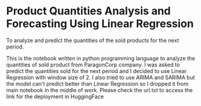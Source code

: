# Product Quantities Analysis and Forecasting Using Linear Regression
To analyze and predict the quantities of the sold products for the next period.

This is the notebook written in python programming language to analyze the quantities of sold product from ParagonCorp company.
I was asked to predict the quantities sold for the next period and I decided to use Linear Regression with window size of 2.
I also tried to use ARIMA and SARIMA but the model can't predict better than Linear Regression so I dropped it from main notebook in the middle of work.
Please check the url.txt to access the link for the deployment in HuggingFace
